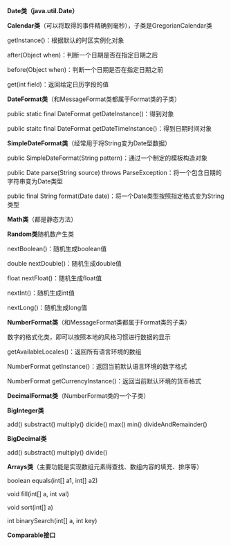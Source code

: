 **Date类（java.util.Date）**

**Calendar类**（可以将取得的事件精确到毫秒），子类是GregorianCalendar类

getInstance\(\)：根据默认的时区实例化对象

after\(Object when\)：判断一个日期是否在指定日期之后

before\(Object when\)：判断一个日期是否在指定日期之前

get\(int field\)：返回给定日历字段的值

**DateFormat类**（和MessageFormat类都属于Format类的子类）

public static final DateFormat getDateInstance\(\)：得到对象

public staitc final DateFormat getDateTimeInstance\(\)：得到日期时间对象

**SimpleDateFormat类**（经常用于将String变为Date型数据）

public SimpleDateFormat\(String pattern\)：通过一个制定的模板构造对象

public Date parse\(String source\) throws ParseException：将一个包含日期的字符串变为Date类型

public final String format\(Date date\)：将一个Date类型按照指定格式变为String类型

**Math类**（都是静态方法）

**Random类**随机数产生类

nextBoolean\(\)：随机生成boolean值

double nextDouble\(\)：随机生成double值

float nextFloat\(\)：随机生成float值

nextInt\(\)：随机生成int值

nextLong\(\)：随机生成long值

**NumberFormat类**（和MessageFormat类都属于Format类的子类）

数字的格式化类，即可以按照本地的风格习惯进行数据的显示

getAvailableLocales\(\)：返回所有语言环境的数组

NumberFormat getInstance\(\)：返回当前默认语言环境的数字格式

NumberFormat getCurrencyInstance\(\)：返回当前默认环境的货币格式

**DecimalFormat类**（NumberFormat类的一个子类）

**BigInteger类**

add\(\)  substract\(\)  multiply\(\)  dicide\(\)  max\(\)  min\(\)  divideAndRemainder\(\)

**BigDecimal类**

add\(\)  substract\(\)  multiply\(\)  divide\(\)  

**Arrays类**（主要功能是实现数组元素得查找、数组内容的填充、排序等）

boolean equals\(int\[\] a1, int\[\] a2\)

void fill\(int\[\] a, int val\)

void sort\(int\[\] a\)

int binarySearch\(int\[\] a, int key\)

**Comparable接口**





